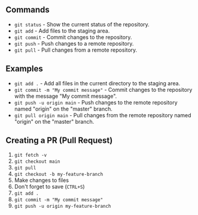## Commands
- `git status` - Show the current status of the repository.
- `git add` - Add files to the staging area.
- `git commit` - Commit changes to the repository.
- `git push` - Push changes to a remote repository.
- `git pull` - Pull changes from a remote repository.

## Examples
- `git add .` - Add all files in the current directory to the staging area.
- `git commit -m "My commit message"` - Commit changes to the repository with the message "My commit message".
- `git push -u origin main` - Push changes to the remote repository named "origin" on the "master" branch.
- `git pull origin main` - Pull changes from the remote repository named "origin" on the "master" branch.

## Creating a PR (Pull Request)
1. `git fetch -v`
2. `git checkout main`
3. `git pull`
4. `git checkout -b my-feature-branch`
5.  Make changes to files
6.  Don't forget to save (`CTRL+S`)
7. `git add .`
8. `git commit -m "My commit message"`
9. `git push -u origin my-feature-branch`
